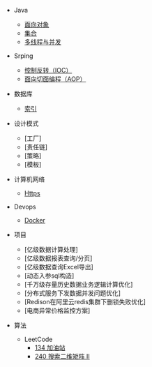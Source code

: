 <!-- _sidebar.md -->

* Java
  
  - [面向对象](./content/java/面向对象.md)
  - [集合](./content/java/集合.md)
  
  * [多线程与并发](./content/java/多线程与并发.md)
  
* Srping
  * [控制反转（IOC）](./content/Spring/控制反转（IOC）.md)
  * [面向切面编程（AOP）](./content/Spring/面向切面编程（AOP）.md)
  
* 数据库
  * [索引](/ProjectDocs/Docsify部署教程.md)
  
* 设计模式
    * [工厂]
    * [责任链]
    * [策略]
    * [模板]
    
* 计算机网络
  * [Https](/ProjectDocs/Docsify部署教程.md)
  
* Devops
  * [Docker](/ProjectDocs/Docsify部署教程.md)
  
* 项目
    * [亿级数据计算处理]
    * [亿级数据报表查询/分页]
    * [亿级数据查询Excel导出]
    * [动态入参sql构造]
    * [千万级存量历史数据业务逻辑计算优化]
    * [分布式服务下发数据并发问题优化]
    * [Redison在阿里云redis集群下删锁失败优化]
    * [电商异常价格监控方案]
    
* 算法
  * LeetCode
    * [134 加油站](./content/算法/134%20加油站.md)
    * [240 搜索二维矩阵 II](./content/算法/240.%20搜索二维矩阵%20II.md)